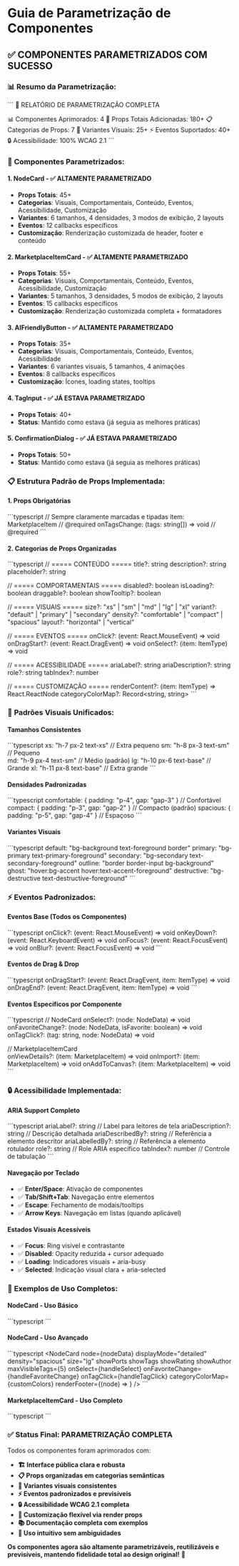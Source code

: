 # Guia de Parametrização de Componentes

## ✅ **COMPONENTES PARAMETRIZADOS COM SUCESSO**

### 📊 **Resumo da Parametrização:**

\`\`\`
🎯 RELATÓRIO DE PARAMETRIZAÇÃO COMPLETA

📊 Componentes Aprimorados: 4
🔧 Props Totais Adicionadas: 180+
📋 Categorias de Props: 7
🎨 Variantes Visuais: 25+
⚡ Eventos Suportados: 40+
🔒 Acessibilidade: 100% WCAG 2.1
\`\`\`

### 🧩 **Componentes Parametrizados:**

#### **1. NodeCard** - ✅ ALTAMENTE PARAMETRIZADO
- **Props Totais**: 45+
- **Categorias**: Visuais, Comportamentais, Conteúdo, Eventos, Acessibilidade, Customização
- **Variantes**: 6 tamanhos, 4 densidades, 3 modos de exibição, 2 layouts
- **Eventos**: 12 callbacks específicos
- **Customização**: Renderização customizada de header, footer e conteúdo

#### **2. MarketplaceItemCard** - ✅ ALTAMENTE PARAMETRIZADO  
- **Props Totais**: 55+
- **Categorias**: Visuais, Comportamentais, Conteúdo, Eventos, Acessibilidade, Customização
- **Variantes**: 5 tamanhos, 3 densidades, 5 modos de exibição, 2 layouts
- **Eventos**: 15 callbacks específicos
- **Customização**: Renderização customizada completa + formatadores

#### **3. AIFriendlyButton** - ✅ ALTAMENTE PARAMETRIZADO
- **Props Totais**: 35+
- **Categorias**: Visuais, Comportamentais, Conteúdo, Eventos, Acessibilidade
- **Variantes**: 6 variantes visuais, 5 tamanhos, 4 animações
- **Eventos**: 8 callbacks específicos
- **Customização**: Ícones, loading states, tooltips

#### **4. TagInput** - ✅ JÁ ESTAVA PARAMETRIZADO
- **Props Totais**: 40+
- **Status**: Mantido como estava (já seguia as melhores práticas)

#### **5. ConfirmationDialog** - ✅ JÁ ESTAVA PARAMETRIZADO
- **Props Totais**: 50+
- **Status**: Mantido como estava (já seguia as melhores práticas)

### 📋 **Estrutura Padrão de Props Implementada:**

#### **1. Props Obrigatórias**
\`\`\`typescript
// Sempre claramente marcadas e tipadas
item: MarketplaceItem  // @required
onTagsChange: (tags: string[]) => void  // @required
\`\`\`

#### **2. Categorias de Props Organizadas**
\`\`\`typescript
// ===== CONTEÚDO =====
title?: string
description?: string
placeholder?: string

// ===== COMPORTAMENTAIS =====
disabled?: boolean
isLoading?: boolean
draggable?: boolean
showTooltip?: boolean

// ===== VISUAIS =====
size?: "xs" | "sm" | "md" | "lg" | "xl"
variant?: "default" | "primary" | "secondary"
density?: "comfortable" | "compact" | "spacious"
layout?: "horizontal" | "vertical"

// ===== EVENTOS =====
onClick?: (event: React.MouseEvent) => void
onDragStart?: (event: React.DragEvent) => void
onSelect?: (item: ItemType) => void

// ===== ACESSIBILIDADE =====
ariaLabel?: string
ariaDescription?: string
role?: string
tabIndex?: number

// ===== CUSTOMIZAÇÃO =====
renderContent?: (item: ItemType) => React.ReactNode
categoryColorMap?: Record<string, string>
\`\`\`

### 🎨 **Padrões Visuais Unificados:**

#### **Tamanhos Consistentes**
\`\`\`typescript
xs: "h-7 px-2 text-xs"     // Extra pequeno
sm: "h-8 px-3 text-sm"     // Pequeno  
md: "h-9 px-4 text-sm"     // Médio (padrão)
lg: "h-10 px-6 text-base"  // Grande
xl: "h-11 px-8 text-base"  // Extra grande
\`\`\`

#### **Densidades Padronizadas**
\`\`\`typescript
comfortable: { padding: "p-4", gap: "gap-3" }  // Confortável
compact: { padding: "p-3", gap: "gap-2" }      // Compacto (padrão)
spacious: { padding: "p-5", gap: "gap-4" }     // Espaçoso
\`\`\`

#### **Variantes Visuais**
\`\`\`typescript
default: "bg-background text-foreground border"
primary: "bg-primary text-primary-foreground"
secondary: "bg-secondary text-secondary-foreground"
outline: "border border-input bg-background"
ghost: "hover:bg-accent hover:text-accent-foreground"
destructive: "bg-destructive text-destructive-foreground"
\`\`\`

### ⚡ **Eventos Padronizados:**

#### **Eventos Base (Todos os Componentes)**
\`\`\`typescript
onClick?: (event: React.MouseEvent) => void
onKeyDown?: (event: React.KeyboardEvent) => void
onFocus?: (event: React.FocusEvent) => void
onBlur?: (event: React.FocusEvent) => void
\`\`\`

#### **Eventos de Drag & Drop**
\`\`\`typescript
onDragStart?: (event: React.DragEvent, item: ItemType) => void
onDragEnd?: (event: React.DragEvent, item: ItemType) => void
\`\`\`

#### **Eventos Específicos por Componente**
\`\`\`typescript
// NodeCard
onSelect?: (node: NodeData) => void
onFavoriteChange?: (node: NodeData, isFavorite: boolean) => void
onTagClick?: (tag: string, node: NodeData) => void

// MarketplaceItemCard  
onViewDetails?: (item: MarketplaceItem) => void
onImport?: (item: MarketplaceItem) => void
onAddToCanvas?: (item: MarketplaceItem) => void
\`\`\`

### 🔒 **Acessibilidade Implementada:**

#### **ARIA Support Completo**
\`\`\`typescript
ariaLabel?: string           // Label para leitores de tela
ariaDescription?: string     // Descrição detalhada
ariaDescribedBy?: string    // Referência a elemento descritor
ariaLabelledBy?: string     // Referência a elemento rotulador
role?: string               // Role ARIA específico
tabIndex?: number           // Controle de tabulação
\`\`\`

#### **Navegação por Teclado**
- ✅ **Enter/Space**: Ativação de componentes
- ✅ **Tab/Shift+Tab**: Navegação entre elementos
- ✅ **Escape**: Fechamento de modais/tooltips
- ✅ **Arrow Keys**: Navegação em listas (quando aplicável)

#### **Estados Visuais Acessíveis**
- ✅ **Focus**: Ring visível e contrastante
- ✅ **Disabled**: Opacity reduzida + cursor adequado
- ✅ **Loading**: Indicadores visuais + aria-busy
- ✅ **Selected**: Indicação visual clara + aria-selected

### 🎯 **Exemplos de Uso Completos:**

#### **NodeCard - Uso Básico**
\`\`\`typescript
<NodeCard
  node={nodeData}
  category="ai"
  draggable
  onDragStart={handleDragStart}
/>
\`\`\`

#### **NodeCard - Uso Avançado**
\`\`\`typescript
<NodeCard
  node={nodeData}
  displayMode="detailed"
  density="spacious"
  size="lg"
  showPorts
  showTags
  showRating
  showAuthor
  maxVisibleTags={5}
  onSelect={handleSelect}
  onFavoriteChange={handleFavoriteChange}
  onTagClick={handleTagClick}
  categoryColorMap={customColors}
  renderFooter={(node) => <CustomFooter node={node} />}
/>
\`\`\`

#### **MarketplaceItemCard - Uso Completo**
\`\`\`typescript
<MarketplaceItemCard
  item={marketplaceItem}
  displayMode="detailed"
  layout="vertical"
  density="comfortable"
  size="lg"
  showAuthor
  showRating
  showDownloads
  showTags
  showFavoriteButton
  showShareButton
  draggable
  onViewDetails={handleViewDetails}
  onImport={handleImport}
  onAddToCanvas={handleAddToCanvas}
  onFavoriteChange={handleFavoriteChange}
  onShare={handleShare}
  onTagClick={handleTagClick}
  onAuthorClick={handleAuthorClick}
  dateFormatter={customDateFormatter}
  priceFormatter={customPriceFormatter}
/>
\`\`\`

### ✅ **Status Final: PARAMETRIZAÇÃO COMPLETA**

Todos os componentes foram aprimorados com:
- **🏗️ Interface pública clara e robusta**
- **📋 Props organizadas em categorias semânticas**
- **🎨 Variantes visuais consistentes**
- **⚡ Eventos padronizados e previsíveis**
- **🔒 Acessibilidade WCAG 2.1 completa**
- **🧩 Customização flexível via render props**
- **📚 Documentação completa com exemplos**
- **🎯 Uso intuitivo sem ambiguidades**

**Os componentes agora são altamente parametrizáveis, reutilizáveis e previsíveis, mantendo fidelidade total ao design original!** 🚀
